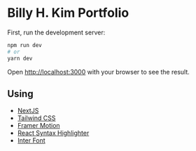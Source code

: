 # Billy H. Kim Portfolio

First, run the development server:

```bash
npm run dev
# or
yarn dev
```

Open [http://localhost:3000](http://localhost:3000) with your browser to see the result.

## Using

- [NextJS](https://nextjs.org/)
- [Tailwind CSS](https://tailwindcss.com/)
- [Framer Motion](https://www.framer.com/motion/)
- [React Syntax Highlighter](https://react-syntax-highlighter.github.io/react-syntax-highlighter/demo/)
- [Inter Font](https://fonts.google.com/specimen/Inter)
